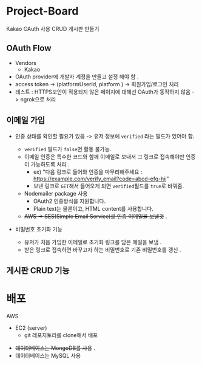 # Project-Board
Kakao OAuth 사용 CRUD 게시판 만들기

## OAuth Flow
  - Vendors
    - Kakao
  - OAuth provider에 개발자 계정을 만들고 설정 해야 함 .
  - access token -> (platformUserId, platform ) -> 회원가입/로그인 처리
  - 테스트 : HTTPS보안이 적용되지 않은 페이지에 대해선 OAuth가 동작하지 않음 -> ngrok으로 처리

## 이메일 가입
- 인증 상태를 확인할 필요가 있음 -> 유저 정보에 `verified` 라는 필드가 있어야 함.
  - `verified` 필드가 `false`면 활동 불가능.
  - 이메일 인증은 특수한 코드와 함께 이메일로 보내서 그 링크로 접속해야만 인증이 가능하도록 처리 .
    - ex) "다음 링크로 들어와 인증을 마무리해주세요 : https://example.com/verify_email?code=abcd-efg-hij"
    - 보낸 링크로 `GET`해서 들어오게 되면 `verified`필드를 `true`로 바꿔줌.
  - Nodemailer package 사용 
    - OAuth2 인증방식을 지원합니다.
    - Plain text는 물론이고, HTML content를 사용합니다.
  - ~~AWS -> SES(Simple Email Service)로 인증 이메일을 보낼것~~ .

- 비밀번호 초기화 기능
  - 유저가 처음 가입한 이메일로 초기화 링크를 담은 메일을 보냄 . 
  - 받은 링크로 접속하면 바꾸고자 하는 비밀번호로 기존 비밀번호를 갱신 . 

## 게시판 CRUD 기능 


# 배포 
AWS
- EC2 (server)
  - git 레포지토리를 clone해서 배포
<!-- - HTTPS 지원 - Amazon 인증서.
- ELB(Elastic Load Balancer)를 사용해 여기에 인증서를 물리고, ELB가 뒤에 EC2를 바라보게 함 .
- SES를 통해 메일 처리 . -->

- ~~데이터베이스는 MongoDB를 사용~~ .
- 데이터베이스는 MySQL 사용 
